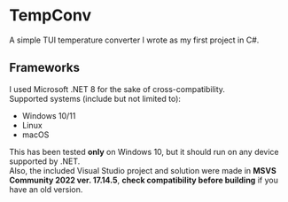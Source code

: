 # TempConv
A simple TUI temperature converter I wrote as my first project in C#.
  
## Frameworks
I used Microsoft .NET 8 for the sake of cross-compatibility.  
Supported systems (include but not limited to): 
- Windows 10/11
- Linux
- macOS

This has been tested **only** on Windows 10, but it should run on any device supported by .NET.  
Also, the included Visual Studio project and solution were made in __MSVS Community 2022 ver. 17.14.5__, **check compatibility before building** if you have an old version.